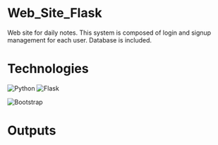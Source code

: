 # Web_Site_Flask
Web site for daily notes. This  system is composed of login and signup management for each user. Database is included.

# Technologies

<img src="https://www.python.org/static/community_logos/python-logo.png" alt="Python"> <img src="https://flask.palletsprojects.com/en/2.0.x/_images/flask-logo.png" alt="Flask">

<img src="https://getbootstrap.com/docs/5.3/assets/brand/bootstrap-logo.svg" alt="Bootstrap">



# Outputs



